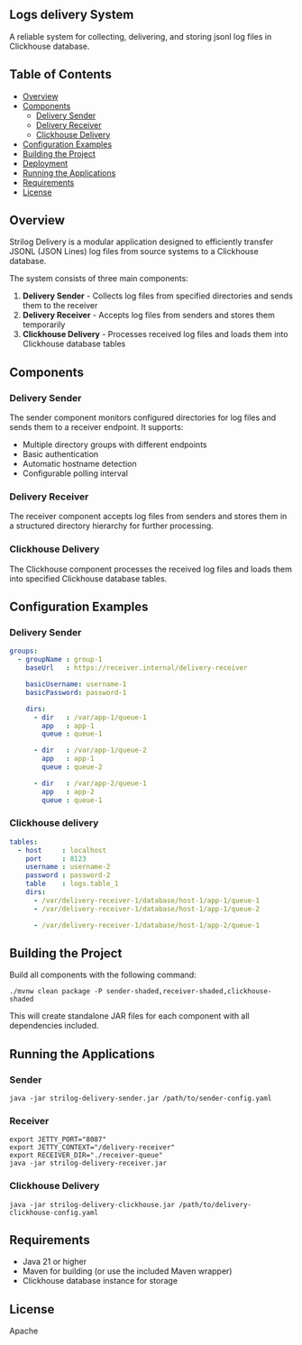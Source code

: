 ## Logs delivery System

A reliable system for collecting, delivering, and storing jsonl log files in Clickhouse database.

## Table of Contents
 
- [Overview](#overview)
- [Components](#components)
    - [Delivery Sender](#delivery-sender)
    - [Delivery Receiver](#delivery-receiver)
    - [Clickhouse Delivery](#clickhouse-delivery)
- [Configuration Examples](#configuration-examples)
- [Building the Project](#building-the-project)
- [Deployment](#deployment)
- [Running the Applications](#running-the-applications)
- [Requirements](#requirements)
- [License](#license)

## Overview

Strilog Delivery is a modular application designed to efficiently transfer JSONL (JSON Lines) log files from source systems to a Clickhouse database.

The system consists of three main components:

1. **Delivery Sender** - Collects log files from specified directories and sends them to the receiver
2. **Delivery Receiver** - Accepts log files from senders and stores them temporarily
3. **Clickhouse Delivery** - Processes received log files and loads them into Clickhouse database tables

## Components

### Delivery Sender

The sender component monitors configured directories for log files and sends them to a receiver endpoint. It supports:
- Multiple directory groups with different endpoints
- Basic authentication
- Automatic hostname detection
- Configurable polling interval

### Delivery Receiver

The receiver component accepts log files from senders and stores them in a structured directory hierarchy for further processing.

### Clickhouse Delivery

The Clickhouse component processes the received log files and loads them into specified Clickhouse database tables.

## Configuration Examples

### Delivery Sender

```yaml
groups:
  - groupName : group-1
    baseUrl   : https://receiver.internal/delivery-receiver

    basicUsername: username-1
    basicPassword: password-1

    dirs:
      - dir   : /var/app-1/queue-1
        app   : app-1
        queue : queue-1

      - dir   : /var/app-1/queue-2
        app   : app-1
        queue : queue-2

      - dir   : /var/app-2/queue-1
        app   : app-2
        queue : queue-1
```

### Clickhouse delivery

```yaml
tables:
  - host     : localhost
    port     : 8123
    username : username-2
    password : password-2
    table    : logs.table_1
    dirs:
      - /var/delivery-receiver-1/database/host-1/app-1/queue-1
      - /var/delivery-receiver-1/database/host-1/app-1/queue-2

      - /var/delivery-receiver-1/database/host-1/app-2/queue-1
```

## Building the Project

Build all components with the following command:

```shell
./mvnw clean package -P sender-shaded,receiver-shaded,clickhouse-shaded
```

This will create standalone JAR files for each component with all dependencies included.

## Running the Applications

### Sender
``` 
java -jar strilog-delivery-sender.jar /path/to/sender-config.yaml
```

### Receiver
```
export JETTY_PORT="8087" 
export JETTY_CONTEXT="/delivery-receiver" 
export RECEIVER_DIR="./receiver-queue"
java -jar strilog-delivery-receiver.jar
```

### Clickhouse Delivery
``` 
java -jar strilog-delivery-clickhouse.jar /path/to/delivery-clickhouse-config.yaml
```

## Requirements
- Java 21 or higher
- Maven for building (or use the included Maven wrapper)
- Clickhouse database instance for storage

## License

Apache
